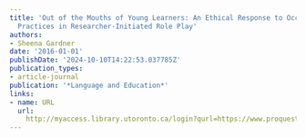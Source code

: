 ```yaml
---
title: 'Out of the Mouths of Young Learners: An Ethical Response to Occluded Classroom
  Practices in Researcher-Initiated Role Play'
authors:
- Sheena Gardner
date: '2016-01-01'
publishDate: '2024-10-10T14:22:53.037785Z'
publication_types:
- article-journal
publication: '*Language and Education*'
links:
- name: URL
  url: 
    http://myaccess.library.utoronto.ca/login?qurl=https://www.proquest.com/docview/1773215093?accountid=14771&bdid=38382&_bd=gWwhZ6cmrnt3JsprD3J7H35kHmg%3D
---
```

